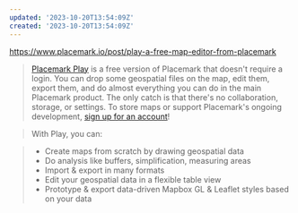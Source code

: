 ```yaml
---
updated: '2023-10-20T13:54:09Z'
created: '2023-10-20T13:54:09Z'
---
```

https://www.placemark.io/post/play-a-free-map-editor-from-placemark

> [Placemark Play](https://app.placemark.io/play) is a free version of Placemark that doesn't require a login. You can drop some geospatial files on the map, edit them, export them, and do almost everything you can do in the main Placemark product. The only catch is that there's no collaboration, storage, or settings. To store maps or support Placemark's ongoing development, [sign up for an account](https://app.placemark.io/signup)!

> With Play, you can:

> - Create maps from scratch by drawing geospatial data
> - Do analysis like buffers, simplification, measuring areas
> - Import & export in many formats
> - Edit your geospatial data in a flexible table view
> - Prototype & export data-driven Mapbox GL & Leaflet styles based on your data
